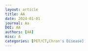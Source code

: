 ```yaml
--- 
layout: article 
title: AA
date: 2024-01-01
journal: Aa
DOI: AA
authors: [AA] 
misc: A
categories: [PET/CT,Chron's Disease] 
--- 
```

